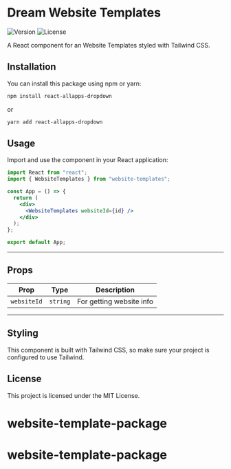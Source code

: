# Dream Website Templates

![Version](https://img.shields.io/badge/version-1.0.8-blue.svg)
![License](https://img.shields.io/badge/license-MIT-green.svg)

A React component for an Website Templates styled with Tailwind CSS.

## Installation

You can install this package using npm or yarn:

```sh
npm install react-allapps-dropdown
```

or

```sh
yarn add react-allapps-dropdown
```

## Usage

Import and use the component in your React application:

```jsx
import React from "react";
import { WebsiteTemplates } from "website-templates";

const App = () => {
  return (
    <div>
      <WebsiteTemplates websiteId={id} />
    </div>
  );
};

export default App;
```

---

## Props

| Prop        | Type     | Description              |
| ----------- | -------- | ------------------------ |
| `websiteId` | `string` | For getting website info |

---

## Styling

This component is built with Tailwind CSS, so make sure your project is configured to use Tailwind.

## License

This project is licensed under the MIT License.

# website-template-package

# website-template-package
